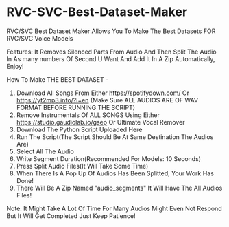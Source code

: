 # RVC-SVC-Best-Dataset-Maker
RVC/SVC Best Dataset Maker Allows You To Make The Best Datasets FOR RVC/SVC Voice Models

Features: It Removes Silenced Parts From Audio And Then Split The Audio In As many numbers Of Second U Want And Add It In A Zip Automatically, Enjoy! 

How To Make THE BEST DATASET -
1) Download All Songs From Either https://spotifydown.com/ Or https://yt2mp3.info/?l=en (Make Sure ALL AUDIOS ARE OF WAV FORMAT BEFORE RUNNING THE SCRIPT)
2) Remove Instrumentals Of ALL SONGS Using Either https://studio.gaudiolab.io/gsep Or Ultimate Vocal Remover
3) Download The Python Script Uploaded Here
4) Run The Script(The Script Should Be At Same Destination The Audios Are)
5) Select All The Audio
6) Write Segment Duration(Recommended For Models: 10 Seconds)
7) Press Split Audio Files(It Will Take Some Time)
8) When There Is A Pop Up Of Audios Has Been Splitted, Your Work Has Done!
9) There Will Be A Zip Named "audio_segments" It Will Have The All Audios Files!

Note: It Might Take A Lot Of Time For Many Audios Might Even Not Respond But It Will Get Completed Just Keep Patience!
